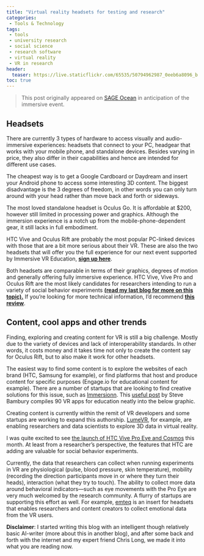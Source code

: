 ```yaml
---
title: "Virtual reality headsets for testing and research"
categories:
 - Tools & Technology
tags:
 - tools
 - university research
 - social science
 - research software
 - virtual reality
 - VR in research
header:
  teaser: https://live.staticflickr.com/65535/50794962987_0eeb6a8096_b.jpg
toc: true
--- 
```


> This post originally appeared on [SAGE Ocean](https://ocean.sagepub.com/blog/2019/2/19/vr-headsets-for-testing-and-research) in anticipation of the immersive event.


## Headsets

There are currently 3 types of hardware to access visually and audio-immersive experiences: headsets that connect to your PC, headgear that works with your mobile phone, and standalone devices. Besides varying in price, they also differ in their capabilities and hence are intended for different use cases.

The cheapest way is to get a Google Cardboard or Daydream and insert your Android phone to access some interesting 3D content. The biggest disadvantage is the 3 degrees of freedom, in other words you can only turn around with your head rather than move back and forth or sideways.

The most loved standalone headset is Oculus Go. It is affordable at $200, however still limited in processing power and graphics. Although the immersion experience is a notch up from the mobile-phone-dependent gear, it still lacks in full embodiment.

HTC Vive and Oculus Rift are probably the most popular PC-linked devices with those that are a bit more serious about their VR. These are also the two headsets that will offer you the full experience for our next event supported by Immersive VR Education, [**sign up here**](https://www.eventbrite.co.uk/e/future-or-fad-vr-in-social-science-research-tickets-53739996777).

Both headsets are comparable in terms of their graphics, degrees of motion and generally offering fully immersive experience. HTC Vive, Vive Pro and Oculus Rift are the most likely candidates for researchers intending to run a variety of social behavior experiments [**(read my last blog for more on this topic).**](https://ocean.sagepub.com/blog/virtual-reality-the-future-of-experimental-social-research) If you’re looking for more technical information, I’d recommend [**this review**](https://www.digitaltrends.com/virtual-reality/best-vr-headsets/).

## Content, cool apps and other trends

Finding, exploring and creating content for VR is still a big challenge. Mostly due to the variety of devices and lack of interoperability standards. In other words, it costs money and it takes time not only to create the content say for Oculus Rift, but to also make it work for other headsets.

The easiest way to find some content is to explore the websites of each brand (HTC, Samsung for example), or find platforms that host and produce content for specific purposes (Engage.io for educational content for example). There are a number of startups that are looking to find creative solutions for this issue, such as [Immersionn](https://www.immersionn.com/). This [useful post](https://www.virtualiteach.com/single-post/2019/02/17/90-VR-Education-Apps-for-Vive-Rift-and-WMR) by Steve Bambury compiles 90 VR apps for education neatly into the below graphic.

Creating content is currently within the remit of VR developers and some startups are working to expand this authorship. [LumeVR](https://www.lumevr.com/), for example, are enabling researchers and data scientists to explore 3D data in virtual reality.

I was quite excited to see [the launch of HTC Vive Pro Eye and Cosmos](https://www.wired.co.uk/article/htc-vive-cosmos-pro) this month. At least from a researcher’s perspective, the features that HTC are adding are valuable for social behavior experiments.

Currently, the data that researchers can collect when running experiments in VR are physiological (pulse, blood pressure, skin temperature), mobility (recording the direction participants move in or where they turn their heads), interaction (what they try to touch). The ability to collect more data around behavioral indicators—such as eye movements with the Pro Eye are very much welcomed by the research community. A flurry of startups are supporting this effort as well. For example, [emteq](https://emteq.net/) is an insert for headsets that enables researchers and content creators to collect emotional data from the VR users.

**Disclaimer**: I started writing this blog with an intelligent though relatively basic AI-writer (more about this in another blog), and after some back and forth with the internet and my expert friend Chris Long, we made it into what you are reading now.
